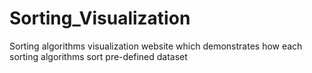 # Sorting_Visualization
Sorting algorithms visualization website which demonstrates how each sorting algorithms sort pre-defined dataset
